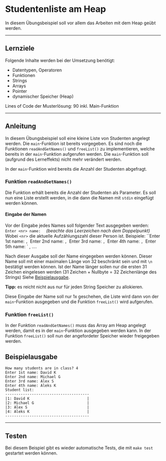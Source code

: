 # Studentenliste am Heap

In diesem Übungsbeispiel soll vor allem das Arbeiten mit dem Heap geübt werden.

---

## Lernziele

Folgende Inhalte werden bei der Umsetzung benötigt:
  - Datentypen, Operatoren
  - Funktionen
  - Strings
  - Arrays
  - Pointer
  - dynamischer Speicher (Heap)

Lines of Code der Musterlösung: 90 inkl. Main-Funktion

---

## Anleitung

In diesem Übungsbeispiel soll eine kleine Liste von Studenten angelegt werden. Die `main`-Funktion ist bereits vorgegeben. Es sind noch die Funktionen `readAndGetNames()` und `freeList()` zu implementieren, welche bereits in der `main`-Funktion aufgerufen werden. Die `main`-Funktion soll (aufgrund des Lerneffekts) nicht mehr verändert werden. 

In der `main`-Funktion wird bereits die Anzahl der Studenten abgefragt.

### Funktion `readAndGetNames()`

Die Funktion erhält bereits die Anzahl der Studenten als Parameter. Es soll nun eine Liste erstellt werden, in die dann die Namen mit `stdin` eingefügt werden können. 

#### Eingabe der Namen

Vor der Eingabe jedes Names soll folgender Text ausgegeben werden: `Enter <nr> name:  `  *(beachte das Leerzeichen nach dem Doppelpunkt)*
Wobei `<nr>` die aktuelle Aufzählungszahl dieser Person ist.  Beispiele: ``Enter 1st name:  `, `Enter 2nd name:  `, `Enter 3rd name:  `, `Enter 4th name:  `, `Enter 5th name:  ` , ....

Nach dieser Ausgabe soll der Name eingegeben werden können. Dieser Name soll mit einer maximalen Länge von 32 beschränkt sein und mit `\n` bestätigt werden können. Ist der Name länger sollen nur die ersten 31 Zeichen eingelesen werden (31 Zeichen + Nullbyte = 32 Zeichenlänge des Strings) Siehe [Beispielausgabe](#Beispielausgabe).

**Tipp:** es reicht nicht aus nur für jeden String Speicher zu allokieren.



Diese Eingabe der Name soll nur 1x geschehen, die Liste wird dann von der `main`-Funktion ausgegeben und die Funktion `freeList()` wird aufgerufen. 

### Funktion `freeList()`

In der Funktion `readAndGetNames()` muss das Array am Heap angelegt werden, damit es in der `main`-Funktion ausgegeben werden kann. In der Funktion `freeList()` soll nun der angefordeter Speicher wieder freigegeben werden. 



## Beispielausgabe



```
How many students are in class? 4
Enter 1st name: David K
Enter 2nd name: Michael G
Enter 3rd name: Alex S
Enter 4th name: Aleks K
Student list:
--------------------------------------
|1: David K                          |
|2: Michael G                        |
|3: Alex S                           |
|4: Aleks K                          |
--------------------------------------
```



---

## Testen

Bei diesem Beispiel gibt es wieder automatische Tests, die mit `make test` gestartet werden können.